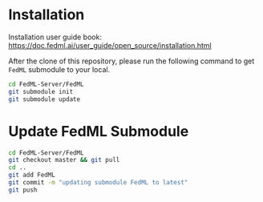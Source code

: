 # Installation
Installation user guide book: https://doc.fedml.ai/user_guide/open_source/installation.html

After the clone of this repository, please run the following command to get `FedML` submodule to your local.
```bash
cd FedML-Server/FedML
git submodule init
git submodule update
```


# Update FedML Submodule
```bash
cd FedML-Server/FedML
git checkout master && git pull
cd ..
git add FedML
git commit -m "updating submodule FedML to latest"
git push
```
